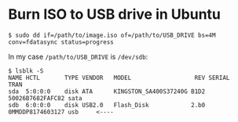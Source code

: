 # Burn ISO to USB drive in Ubuntu

```shell
$ sudo dd if=/path/to/image.iso of=/path/to/USB_DRIVE bs=4M conv=fdatasync status=progress
```

In my case `/path/to/USB_DRIVE` is `/dev/sdb`:

```
$ lsblk -S
NAME HCTL       TYPE VENDOR   MODEL                  REV SERIAL           TRAN
sda  5:0:0:0    disk ATA      KINGSTON_SA400S37240G B1D2 50026B7682FAFC82 sata
sdb  6:0:0:0    disk USB2.0   Flash_Disk            2.b0 0MMDDP8174603127 usb     <----
```
